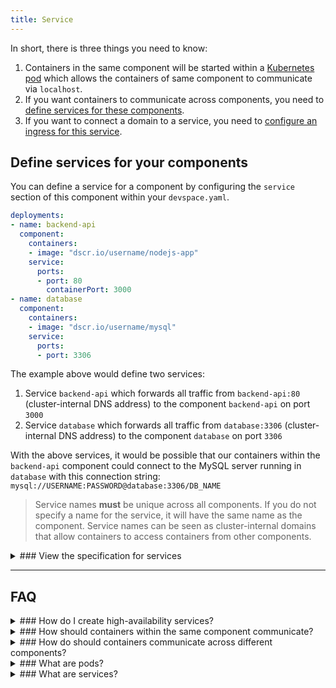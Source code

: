 ```yaml
---
title: Service
---
```


In short, there is three things you need to know:
1. Containers in the same component will be started within a [Kubernetes pod](#what-are-pods) which allows the containers of same component to communicate via `localhost`.
2. If you want containers to communicate across components, you need to [define services for these components](#define-services-for-your-components).
3. If you want to connect a domain to a service, you need to [configure an ingress for this service](../../../../cli/workflow-basics/deployment/domains#configure-ingresses).

## Define services for your components
You can define a service for a component by configuring the `service` section of this component within your `devspace.yaml`.
```yaml
deployments:
- name: backend-api
  component:
    containers:
    - image: "dscr.io/username/nodejs-app"
    service:
      ports:
      - port: 80
        containerPort: 3000
- name: database
  component:
    containers:
    - image: "dscr.io/username/mysql"
    service:
      ports:
      - port: 3306
```
The example above would define two services:
1. Service `backend-api` which forwards all traffic from `backend-api:80` (cluster-internal DNS address) to the component `backend-api` on port `3000`
2. Service `database` which forwards all traffic from `database:3306` (cluster-internal DNS address) to the component `database` on port `3306`

With the above services, it would be possible that our containers within the `backend-api` component could connect to the MySQL server running in `database` with this connection string: `mysql://USERNAME:PASSWORD@database:3306/DB_NAME`

> Service names **must** be unique across all components. If you do not specify a name for the service, it will have the same name as the component. Service names can be seen as cluster-internal domains that allow containers to access containers from other components.

<details>
<summary>
### View the specification for services
</summary>
```yaml
name: [a-z0-9-]{1,253}      # Name of the service (used for cluster-internal DNS, default: component name)
type: ClusterIP             # Type of the service (default: ClusterIP, only ClusterIP is supported)
ports:
- port: [number]            # External port exposed by the service
  containerPort: [number]   # Port of the container that the service redirects traffic to (default: value of port option)
externalIPs:
- 123.45.67.890             # ExternalIP to expose the service on (discouraged)
```
</details>


---
## FAQ

<details>
<summary>
### How do I create high-availability services?
</summary>
If you want fault-tolerance for your services, you can [define that your components run in a replicated way](../../../../cli/deployment/components/configuration/scaling). Generally, incoming traffic for a service will be forwarded to a randomly selected replica of the service's component. However, if one of the components become unhealthy, Kubernetes will automatically forward traffic to the other available replicas. To allow Kubernetes to know which of your containers are unhealthy, you need to [define health checks](https://kubernetes.io/docs/tasks/configure-pod-container/configure-liveness-readiness-probes/) 
</details>

<details>
<summary>
### How should containers within the same component communicate?
</summary>
DevSpace automatically defines a pod for each of your components, i.e. all containers that you define in the same components in your `chart/values.yaml` will be in the same pod and can communicate via `localhost`.
</details>

<details>
<summary>
### How do should containers communicate across different components?
</summary>
If you want a container A to access a container B running inside another component, you should [define a service](#define-services-for-your-components) pointing to container B.
</details>

<details>
<summary>
### What are pods?
</summary>
Pods are groups of containers which share the same network stack. That means that containers within the same pod can communicate via `localhost`. It also means that two containers cannot use the same port for an application, i.e. if one containers starts an application on port 3000, all other containers within the same pod cannot use this port anymore.

Each pod within your Space will get a cluster-internal IP address of the format `10.X.X.X`.
</details>

<details>
<summary>
### What are services?
</summary>
Services are used for inter-pod communication. Each service within your Space will get a cluster-internal IP address of the format `10.X.X.X` which can be used to connect to the service. However, you should not connect directly to this IP address. Instead, you should connect to the DNS name of this service which is simply the name of the service.

> Altough you can directly use the IP addresses of your containers/pods or of your services for internal communication, you should use the (DNS) name of a service instead because the IP addresses might change.
</details>
